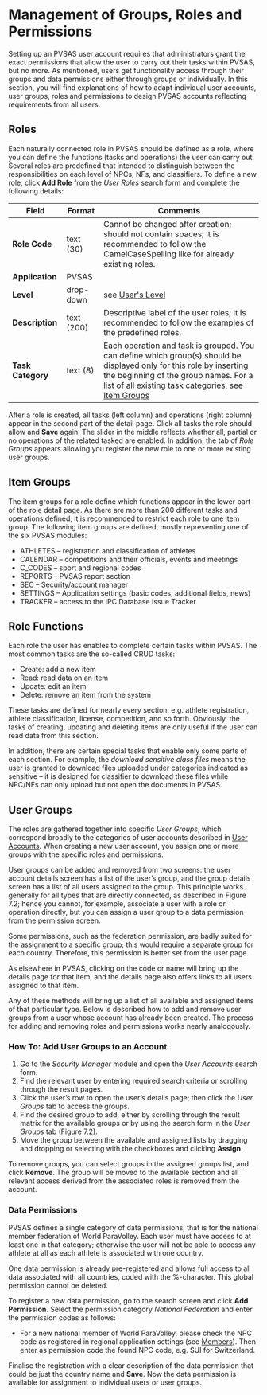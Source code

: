# Management of Groups, Roles and Permissions

Setting up an PVSAS user account requires that administrators grant the exact permissions that 
allow the user to carry out their tasks within PVSAS, but no more. As mentioned, users get 
functionality access through their groups and data permissions either through groups or individually. 
In this section, you will find explanations of how to adapt individual user accounts, user groups, roles 
and permissions to design PVSAS accounts reflecting requirements from all users.

## Roles

Each naturally connected role in PVSAS should be defined as a role, where you can define the functions 
(tasks and operations) the user can carry out. Several roles are predefined that intended to distinguish 
between the responsibilities on each level of NPCs, NFs, and classifiers. To define a new role, click 
**Add Role** from the *User Roles* search form and complete the following details:

| **Field**         | **Format** | **Comments**                                                                                                                                                                                                                                                                                      |
| ----------------- | ---------- | ------------------------------------------------------------------------------------------------------------------------------------------------------------------------------------------------------------------------------------------------------------------------------------------------- |
| **Role Code**     | text (30)  | Cannot be changed after creation; should not contain spaces; it is recommended to follow the CamelCaseSpelling like for already existing roles.                                                                                                                                                   |
| **Application**   | PVSAS      |                                                                                                                                                                                                                                                                                                   |
| **Level**         | drop-down  | see [User's Level](security-manager/user-accounts#users-level)                                                                                                                                                                                                                                    |
| **Description**   | text (200) | Descriptive label of the user roles; it is recommended to follow the examples of the predefined roles.                                                                                                                                                                                            |
| **Task Category** | text (8)   | Each operation and task is grouped. You can define which group(s) should be displayed only for this role by inserting the beginning of the group names. For a list of all existing task categories, see [Item Groups](security-manager/management-of-groups-roles-and-permissions.md#item-groups) |

After a role is created, all tasks (left column) and operations (right column) appear in the second part 
of the detail page. Click all tasks the role should allow and **Save** again. The slider in the middle reflects 
whether all, partial or no operations of the related tasked are enabled. In addition, the tab of *Role Groups* 
appears allowing you register the new role to one or more existing user groups.

## Item Groups

The item groups for a role define which functions appear in the lower part of the role detail page. 
As there are more than 200 different tasks and operations defined, it is recommended to restrict 
each role to one item group. The following item groups are defined, mostly representing one of 
the six PVSAS modules:
- ATHLETES – registration and classification of athletes
- CALENDAR – competitions and their officials, events and meetings
- C_CODES – sport and regional codes
- REPORTS – PVSAS report section
- SEC – Security/account manager
- SETTINGS – Application settings (basic codes, additional fields, news)
- TRACKER – access to the IPC Database Issue Tracker

## Role Functions

Each role the user has enables to complete certain tasks within PVSAS. The most common
tasks are the so-called CRUD tasks:
- Create: add a new item
- Read: read data on an item
- Update: edit an item
- Delete: remove an item from the system

These tasks are defined for nearly every section: e.g. athlete registration, athlete classification, 
license, competition, and so forth. Obviously, the tasks of creating, updating and deleting items are 
only useful if the user can read data from this section.

In addition, there are certain special tasks that enable only some parts of each section. For example, 
the *download sensitive class files* means the user is granted to download files uploaded under categories 
indicated as sensitive – it is designed for classifier to download these files while NPC/NFs can only upload 
but not open the documents in PVSAS.

## User Groups

The roles are gathered together into specific *User Groups*, which correspond broadly to the categories of 
user accounts described in [User Accounts](security-manager/user-accounts.md). When creating a new user account, 
you assign one or more groups with the specific roles and permissions. 

User groups can be added and removed from two screens: the user account details screen has a list of the user’s 
group, and the group details screen has a list of all users assigned to the group. This principle works generally 
for all types that are directly connected, as described in Figure 7.2; hence you cannot, for example, associate a 
user with a role or operation directly, but you can assign a user group to a data permission from the permission 
screen.

Some permissions, such as the federation permission, are badly suited for the assignment to a specific group; this 
would require a separate group for each country. Therefore, this permission is better set from the user page. 

As elsewhere in PVSAS, clicking on the code or name will bring up the details page for that item, and the details page 
also offers links to all users assigned to that item. 

Any of these methods will bring up a list of all available and assigned items of that particular type. Below is 
described how to add and remove user groups from a user whose account has already been created. The process for 
adding and removing roles and permissions works nearly analogously.

### How To: Add User Groups to an Account

1. Go to the *Security Manager* module and open the *User Accounts* search form.
2. Find the relevant user by entering required search criteria or scrolling through the result pages.
3. Click the user’s row to open the user’s details page; then click the *User Groups* tab to access the groups.
4. Find the desired group to add, either by scrolling through the result matrix for the available groups or by 
   using the search form in the *User Groups* tab (Figure 7.2).
5. Move the group between the available and assigned lists by dragging and dropping or selecting with the checkboxes 
   and clicking **Assign**.

To remove groups, you can select groups in the assigned groups list, and click **Remove**. The group will be moved to 
the available section and all relevant access derived from the associated roles is removed from the account.

### Data Permissions

PVSAS defines a single category of data permissions, that is for the national member federation of World ParaVolley. 
Each user must have access to at least one in that category; otherwise the user will not be able to access any athlete 
at all as each athlete is associated with one country.

One data permission is already pre-registered and allows full access to all data associated with all countries, coded 
with the %-character. This global permission cannot be deleted.

To register a new data permission, go to the search screen and click **Add Permission**. Select the permission category 
*National Federation* and enter the permission codes as follows:
- For a new national member of World ParaVolley, please check the NPC code as registered in regional application settings 
  (see [Members](application-settings/regional-data.md#members)). Then enter as permission code the found NPC code, 
  e.g. SUI for Switzerland.

Finalise the registration with a clear description of the data permission that could be just the country name and **Save**. 
Now the data permission is available for assignment to individual users or user groups.